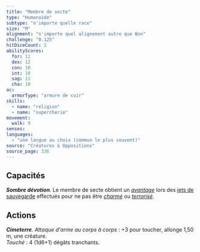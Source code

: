 ```yaml
---
title: "Membre de secte"
type: "Humanoïde"
subtype: "n'importe quelle race"
size: "M"
alignment: "n'importe quel alignement autre que Bon"
challenge: "0.125"
hitDiceCount: 2
abilityScores:
  for: 11
  dex: 12
  con: 10
  int: 10
  sag: 11
  cha: 10
ac: 
  armorType: "armure de cuir"
skills: 
  - name: "religion"
  - name: "supercherie"
movement: 
  walk: 9
senses: 
languages: 
  - "une langue au choix (commun le plus souvent)"
source: "Créatures & Oppositions"
source_page: 336
---
```

## Capacités
_**Sombre dévotion**_. Le membre de secte obtient un [_avantage_](/utiliser-les-caracteristiques/#avantage-et-desavantage) lors des [jets de sauvegarde](/utiliser-les-caracteristiques/#jets-de-sauvegarde) effectués pour ne pas être [_charmé_](/gerer-la-sante-du-personnage/#charme) ou [_terrorisé_](/gerer-la-sante-du-personnage/#terrorise).

## Actions
_**Cimeterre**_. _Attaque d'arme au corps à corps_ : +3 pour toucher, allonge 1,50 m, une créature.  
_Touché_ : 4 (1d6+1) dégâts tranchants.
